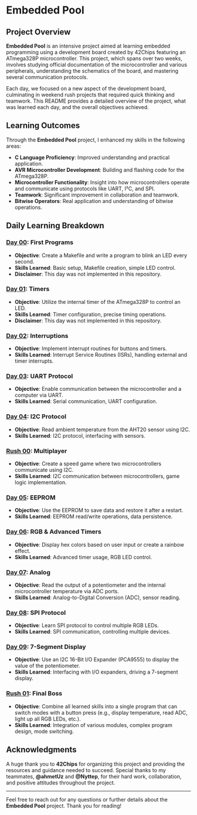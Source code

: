 # Embedded Pool

## Project Overview

**Embedded Pool** is an intensive project aimed at learning embedded programming using a development board created by 42Chips featuring an ATmega328P microcontroller. This project, which spans over two weeks, involves studying official documentation of the microcontroller and various peripherals, understanding the schematics of the board, and mastering several communication protocols.

Each day, we focused on a new aspect of the development board, culminating in weekend rush projects that required quick thinking and teamwork. This README provides a detailed overview of the project, what was learned each day, and the overall objectives achieved.

## Learning Outcomes

Through the **Embedded Pool** project, I enhanced my skills in the following areas:

- **C Language Proficiency**: Improved understanding and practical application.
- **AVR Microcontroller Development**: Building and flashing code for the ATmega328P.
- **Microcontroller Functionality**: Insight into how microcontrollers operate and communicate using protocols like UART, I²C, and SPI.
- **Teamwork**: Significant improvement in collaboration and teamwork.
- **Bitwise Operators**: Real application and understanding of bitwise operations.

## Daily Learning Breakdown

### [Day 00](./day00): First Programs
- **Objective**: Create a Makefile and write a program to blink an LED every second.
- **Skills Learned**: Basic setup, Makefile creation, simple LED control.
- **Disclaimer**: This day was not implemented in this repository.

### [Day 01](./day01): Timers
- **Objective**: Utilize the internal timer of the ATmega328P to control an LED.
- **Skills Learned**: Timer configuration, precise timing operations.
- **Disclaimer**: This day was not implemented in this repository.

### [Day 02](./day02): Interruptions
- **Objective**: Implement interrupt routines for buttons and timers.
- **Skills Learned**: Interrupt Service Routines (ISRs), handling external and timer interrupts.

### [Day 03](./day03): UART Protocol
- **Objective**: Enable communication between the microcontroller and a computer via UART.
- **Skills Learned**: Serial communication, UART configuration.

### [Day 04](./day04): I2C Protocol
- **Objective**: Read ambient temperature from the AHT20 sensor using I2C.
- **Skills Learned**: I2C protocol, interfacing with sensors.

### [Rush 00](./rush00): Multiplayer
- **Objective**: Create a speed game where two microcontrollers communicate using I2C.
- **Skills Learned**: I2C communication between microcontrollers, game logic implementation.

### [Day 05](./day05): EEPROM
- **Objective**: Use the EEPROM to save data and restore it after a restart.
- **Skills Learned**: EEPROM read/write operations, data persistence.

### [Day 06](./day06): RGB & Advanced Timers
- **Objective**: Display hex colors based on user input or create a rainbow effect.
- **Skills Learned**: Advanced timer usage, RGB LED control.

### [Day 07](./day07): Analog
- **Objective**: Read the output of a potentiometer and the internal microcontroller temperature via ADC ports.
- **Skills Learned**: Analog-to-Digital Conversion (ADC), sensor reading.

### [Day 08](./day08): SPI Protocol
- **Objective**: Learn SPI protocol to control multiple RGB LEDs.
- **Skills Learned**: SPI communication, controlling multiple devices.

### [Day 09](./day09): 7-Segment Display
- **Objective**: Use an I2C 16-Bit I/O Expander (PCA9555) to display the value of the potentiometer.
- **Skills Learned**: Interfacing with I/O expanders, driving a 7-segment display.

### [Rush 01](./rush01): Final Boss
- **Objective**: Combine all learned skills into a single program that can switch modes with a button press (e.g., display temperature, read ADC, light up all RGB LEDs, etc.).
- **Skills Learned**: Integration of various modules, complex program design, mode switching.

## Acknowledgments

A huge thank you to **42Chips** for organizing this project and providing the resources and guidance needed to succeed. Special thanks to my teammates, **@ahmetUz** and **@Nyttep**, for their hard work, collaboration, and positive attitudes throughout the project.

---

Feel free to reach out for any questions or further details about the **Embedded Pool** project. Thank you for reading!

